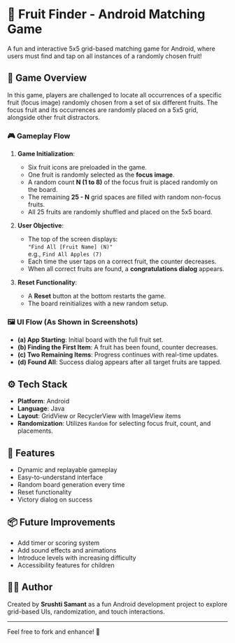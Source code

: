 # 🍓 Fruit Finder - Android Matching Game

A fun and interactive 5x5 grid-based matching game for Android, where users must find and tap on all instances of a randomly chosen fruit!

## 📱 Game Overview

In this game, players are challenged to locate all occurrences of a specific fruit (focus image) randomly chosen from a set of six different fruits. The focus fruit and its occurrences are randomly placed on a 5x5 grid, alongside other fruit distractors.

### 🎮 Gameplay Flow

1. **Game Initialization**:
   - Six fruit icons are preloaded in the game.
   - One fruit is randomly selected as the **focus image**.
   - A random count **N (1 to 8)** of the focus fruit is placed randomly on the board.
   - The remaining **25 - N** grid spaces are filled with random non-focus fruits.
   - All 25 fruits are randomly shuffled and placed on the 5x5 board.

2. **User Objective**:
   - The top of the screen displays:  
     `"Find All [Fruit Name] (N)"`  
     e.g., `Find All Apples (7)`
   - Each time the user taps on a correct fruit, the counter decreases.
   - When all correct fruits are found, a **congratulations dialog** appears.

3. **Reset Functionality**:
   - A **Reset** button at the bottom restarts the game.
   - The board reinitializes with a new random setup.

### 🖼️ UI Flow (As Shown in Screenshots)

- **(a) App Starting**: Initial board with the full fruit set.
- **(b) Finding the First Item**: A fruit has been found, counter decreases.
- **(c) Two Remaining Items**: Progress continues with real-time updates.
- **(d) Found All**: Success dialog appears after all target fruits are tapped.

## ⚙️ Tech Stack

- **Platform**: Android
- **Language**: Java
- **Layout**: GridView or RecyclerView with ImageView items
- **Randomization**: Utilizes `Random` for selecting focus fruit, count, and placements.

## 🚀 Features

- Dynamic and replayable gameplay
- Easy-to-understand interface
- Random board generation every time
- Reset functionality
- Victory dialog on success

## 📦 Future Improvements

- Add timer or scoring system
- Add sound effects and animations
- Introduce levels with increasing difficulty
- Accessibility features for children

## 🧑‍💻 Author

Created by **Srushti Samant** as a fun Android development project to explore grid-based UIs, randomization, and touch interactions.

---

Feel free to fork and enhance! 🌟
